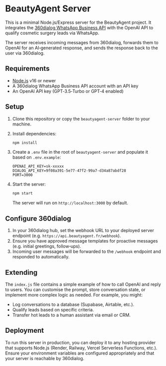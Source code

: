# BeautyAgent Server

This is a minimal Node.js/Express server for the BeautyAgent project. It integrates the [360dialog WhatsApp Business API](https://docs.360dialog.com) with the OpenAI API to qualify cosmetic surgery leads via WhatsApp.

The server receives incoming messages from 360dialog, forwards them to OpenAI for an AI‑generated response, and sends the response back to the user via 360dialog.

## Requirements

- [Node.js](https://nodejs.org/) v16 or newer
- A 360dialog WhatsApp Business API account with an API key
- An OpenAI API key (GPT‑3.5‑Turbo or GPT‑4 enabled)

## Setup

1. Clone this repository or copy the `beautyagent-server` folder to your machine.
2. Install dependencies:

   ```bash
   npm install
   ```
3. Create a `.env` file in the root of `beautyagent-server` and populate it based on `.env.example`:

   ```
   OPENAI_API_KEY=sk-xxxxx
   DIALOG_API_KEY=9f08a391-5e77-47f2-99a7-d34a87abdf28
   PORT=3000
   ```
4. Start the server:

   ```bash
   npm start
   ```

   The server will run on `http://localhost:3000` by default.

## Configure 360dialog

1. In your 360dialog hub, set the webhook URL to your deployed server endpoint (e.g. `https://api.beautyagent.fr/webhook`).
2. Ensure you have approved message templates for proactive messages (e.g. initial greetings, follow‑ups).
3. Incoming user messages will be forwarded to the `/webhook` endpoint and responded to automatically.

## Extending

The `index.js` file contains a simple example of how to call OpenAI and reply to users. You can customise the prompt, store conversation state, or implement more complex logic as needed. For example, you might:

- Log conversations to a database (Supabase, Airtable, etc.).
- Qualify leads based on specific criteria.
- Transfer hot leads to a human assistant via email or CRM.

## Deployment

To run this server in production, you can deploy it to any hosting provider that supports Node.js (Render, Railway, Vercel Serverless Functions, etc.). Ensure your environment variables are configured appropriately and that your server is reachable by 360dialog.